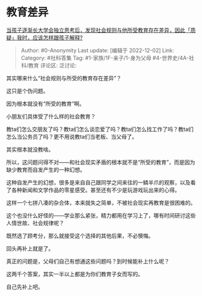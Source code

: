 # 教育差异
[当孩子逐渐长大学会独立思考后，发现社会规则与他所受教育存在差异，因此「质疑」我时，应该怎样跟孩子解释?](https://www.zhihu.com/question/551171367/answer/2782493511)

> Author: #0-Anonymity
> Last update: [编辑于 2022-12-02]
> Link:
> Category: #社科答集
> Tag: #1-家族/1F-亲子/1-身为父母 #4-世界史/4A-社科/教育
> 评论区:
> 泛讨论:

其实哪来什么“社会规则与所受的教育存在差异”？

这只是个伪问题。

因为根本就没有“所受的教育”啊。

小朋友们具体受了什么样的社会教育？

教ta们怎么交朋友了吗？教ta们怎么谈恋爱了吗？教ta们怎么找工作了吗？教ta们怎么当公务员了吗？更不用说教ta们当老板、当父母了。

其实根本就没教啥。

所以，这问题问得不对——和社会现实矛盾的根本就不是“所受的教育”，而是因为缺少教育而自发产生的一种幻想。

这种自发产生的幻想，很多是来自自己跟同学之间来往的一鳞半爪的观察，以及看了各种新闻和文学作品的零星感受。甚至还有不少是玩游戏玩出来的心得。

这样一个七拼八凑的杂合体，本来就失之简单，不被社会现实再教育是很困难的。

这个也没什么好怪的——学业那么紧张，精力都用在学习上了，哪有时间研讨这些人情世故、社会规律呢？

既然选了顾考分，那么就接受这个选择的其他后果，不必懊悔。

回头再补上就是了。

真正的问题是，父母们自己有想通这些问题吗？到时候能补上什么呢？

这两千个答案，其实一半以上都是为你们教育子女而写的。

自己先补上吧。
